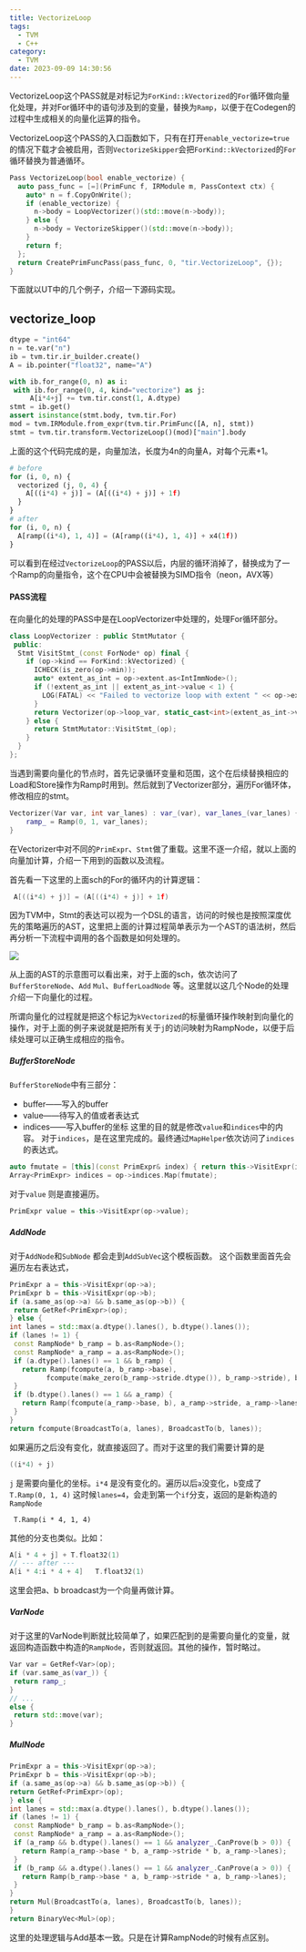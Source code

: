 ```yaml
---
title: VectorizeLoop
tags:
  - TVM
  - C++
category:
  - TVM
date: 2023-09-09 14:30:56
---
```



VectorizeLoop这个PASS就是对标记为`ForKind::kVectorized`的`For`循环做向量化处理，并对For循环中的语句涉及到的变量，替换为`Ramp`，以便于在Codegen的过程中生成相关的向量化运算的指令。

VectorizeLoop这个PASS的入口函数如下，只有在打开`enable_vectorize=true`的情况下载才会被启用，否则`VectorizeSkipper`会把`ForKind::kVectorized`的`For`循环替换为普通循环。

```cpp
Pass VectorizeLoop(bool enable_vectorize) {
  auto pass_func = [=](PrimFunc f, IRModule m, PassContext ctx) {
    auto* n = f.CopyOnWrite();
    if (enable_vectorize) {
      n->body = LoopVectorizer()(std::move(n->body));
    } else {
      n->body = VectorizeSkipper()(std::move(n->body));
    }
    return f;
  };
  return CreatePrimFuncPass(pass_func, 0, "tir.VectorizeLoop", {});
}
```

下面就以UT中的几个例子，介绍一下源码实现。

## vectorize_loop

```python
dtype = "int64"
n = te.var("n")
ib = tvm.tir.ir_builder.create()
A = ib.pointer("float32", name="A")

with ib.for_range(0, n) as i:
 with ib.for_range(0, 4, kind="vectorize") as j:
     A[i*4+j] += tvm.tir.const(1, A.dtype)
stmt = ib.get()
assert isinstance(stmt.body, tvm.tir.For)
mod = tvm.IRModule.from_expr(tvm.tir.PrimFunc([A, n], stmt))
stmt = tvm.tir.transform.VectorizeLoop()(mod)["main"].body
```
上面的这个代码完成的是，向量加法，长度为4n的向量A，对每个元素+1。
```python
# before
for (i, 0, n) {
  vectorized (j, 0, 4) {
    A[((i*4) + j)] = (A[((i*4) + j)] + 1f)
  }
}
# after
for (i, 0, n) {
  A[ramp((i*4), 1, 4)] = (A[ramp((i*4), 1, 4)] + x4(1f))
}
```

可以看到在经过`VectorizeLoop`的PASS以后，内层的循环消掉了，替换成为了一个Ramp的向量指令，这个在CPU中会被替换为SIMD指令（neon，AVX等）

#### PASS流程
在向量化的处理的PASS中是在LoopVectorizer中处理的，处理For循环部分。

```cpp
class LoopVectorizer : public StmtMutator {
 public:
  Stmt VisitStmt_(const ForNode* op) final {
    if (op->kind == ForKind::kVectorized) {
      ICHECK(is_zero(op->min));
      auto* extent_as_int = op->extent.as<IntImmNode>();
      if (!extent_as_int || extent_as_int->value < 1) {
        LOG(FATAL) << "Failed to vectorize loop with extent " << op->extent;
      }
      return Vectorizer(op->loop_var, static_cast<int>(extent_as_int->value))(op->body);
    } else {
      return StmtMutator::VisitStmt_(op);
    }
  }
};

```
当遇到需要向量化的节点时，首先记录循环变量和范围，这个在后续替换相应的Load和Store操作为Ramp时用到。然后就到了Vectorizer部分，遍历For循环体，修改相应的stmt。
```cpp
Vectorizer(Var var, int var_lanes) : var_(var), var_lanes_(var_lanes) {
    ramp_ = Ramp(0, 1, var_lanes);
}
```
在Vectorizer中对不同的`PrimExpr`、`Stmt`做了重载。这里不逐一介绍，就以上面的向量加计算，介绍一下用到的函数以及流程。

首先看一下这里的上面sch的For的循环内的计算逻辑：
```cpp
 A[((i*4) + j)] = (A[((i*4) + j)] + 1f)
```

因为TVM中，Stmt的表达可以视为一个DSL的语言，访问的时候也是按照深度优先的策略遍历的AST，这里把上面的计算过程简单表示为一个AST的语法树，然后再分析一下流程中调用的各个函数是如何处理的。

![](https://img2023.cnblogs.com/blog/2462804/202306/2462804-20230624144328795-2055285024.png)


从上面的AST的示意图可以看出来，对于上面的sch，依次访问了`BufferStoreNode`、`Add` `Mul`、`BufferLoadNode` 等。这里就以这几个Node的处理介绍一下向量化的过程。

所谓向量化的过程就是把这个标记为`kVectorized`的标量循环操作映射到向量化的操作，对于上面的例子来说就是把所有关于`j`的访问映射为RampNode，以便于后续处理可以正确生成相应的指令。

##### BufferStoreNode

`BufferStoreNode`中有三部分：
- buffer——写入的buffer
- value——待写入的值或者表达式
- indices——写入buffer的坐标
这里的目的就是修改`value`和`indices`中的内容。
对于`indices`，是在这里完成的。最终通过`MapHelper`依次访问了`indices`的表达式。

```cpp
auto fmutate = [this](const PrimExpr& index) { return this->VisitExpr(index); };
Array<PrimExpr> indices = op->indices.Map(fmutate);
```

对于`value` 则是直接遍历。
```cpp
PrimExpr value = this->VisitExpr(op->value);
```

##### AddNode
对于`AddNode`和`SubNode` 都会走到`AddSubVec`这个模板函数。
这个函数里面首先会遍历左右表达式，
```cpp
PrimExpr a = this->VisitExpr(op->a);
PrimExpr b = this->VisitExpr(op->b);
if (a.same_as(op->a) && b.same_as(op->b)) {
 return GetRef<PrimExpr>(op);
} else {
int lanes = std::max(a.dtype().lanes(), b.dtype().lanes());
if (lanes != 1) {
 const RampNode* b_ramp = b.as<RampNode>();
 const RampNode* a_ramp = a.as<RampNode>();
 if (a.dtype().lanes() == 1 && b_ramp) {
   return Ramp(fcompute(a, b_ramp->base),
		 fcompute(make_zero(b_ramp->stride.dtype()), b_ramp->stride), b_ramp->lanes);
 }
 if (b.dtype().lanes() == 1 && a_ramp) {
   return Ramp(fcompute(a_ramp->base, b), a_ramp->stride, a_ramp->lanes);
 }
}
return fcompute(BroadcastTo(a, lanes), BroadcastTo(b, lanes));
```
如果遍历之后没有变化，就直接返回了。而对于这里的我们需要计算的是
```cpp
((i*4) + j)
```
`j` 是需要向量化的坐标。`i*4` 是没有变化的。遍历以后`a`没变化，`b`变成了`T.Ramp(0, 1, 4)` 这时候`lanes=4`，会走到第一个`if`分支，返回的是新构造的`RampNode`
```
 T.Ramp(i * 4, 1, 4)
```
其他的分支也类似。比如：
```cpp
A[i * 4 + j] + T.float32(1)
// --- after ---
A[i * 4:i * 4 + 4]   T.float32(1)
```
这里会把a、b broadcast为一个向量再做计算。

##### VarNode
对于这里的VarNode判断就比较简单了，如果匹配到的是需要向量化的变量，就返回构造函数中构造的`RampNode`，否则就返回。其他的操作，暂时略过。
```cpp
Var var = GetRef<Var>(op);
if (var.same_as(var_)) {
 return ramp_;
}
// ...
else {
 return std::move(var);
}
```
##### MulNode
```cpp
PrimExpr a = this->VisitExpr(op->a);
PrimExpr b = this->VisitExpr(op->b);
if (a.same_as(op->a) && b.same_as(op->b)) {
return GetRef<PrimExpr>(op);
} else {
int lanes = std::max(a.dtype().lanes(), b.dtype().lanes());
if (lanes != 1) {
 const RampNode* b_ramp = b.as<RampNode>();
 const RampNode* a_ramp = a.as<RampNode>();
 if (a_ramp && b.dtype().lanes() == 1 && analyzer_.CanProve(b > 0)) {
   return Ramp(a_ramp->base * b, a_ramp->stride * b, a_ramp->lanes);
 }
 if (b_ramp && a.dtype().lanes() == 1 && analyzer_.CanProve(a > 0)) {
   return Ramp(b_ramp->base * a, b_ramp->stride * a, b_ramp->lanes);
 }
}
return Mul(BroadcastTo(a, lanes), BroadcastTo(b, lanes));
}
return BinaryVec<Mul>(op);
```
这里的处理逻辑与Add基本一致。只是在计算RampNode的时候有点区别。
